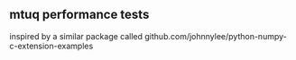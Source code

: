
mtuq performance tests
----------------------

inspired by a similar package called github.com/johnnylee/python-numpy-c-extension-examples

